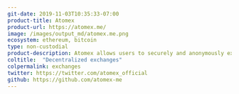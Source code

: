 ```yaml
---
git-date: 2019-11-03T10:35:33-07:00
product-title: Atomex
product-url: https://atomex.me/
image: /images/output_md/atomex.me.png
ecosystem: ethereum, bitcoin
type: non-custodial
product-description: Atomex allows users to securely and anonymously exchange Bitcoin, Ethereum, and Tezos via its own desktop wallet and also provides low-level APIs for integration. [Interview with Atomex co-founder](/atomex).
coltitle:  "Decentralized exchanges"
colpermalink: exchanges
twitter: https://twitter.com/atomex_official
github: https://github.com/atomex-me
---
```

